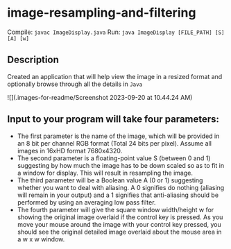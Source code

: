 # image-resampling-and-filtering

Compile: `javac ImageDisplay.java`
Run: `java ImageDisplay [FILE_PATH] [S] [A] [w]`

## Description
Created an application that will help view the image in a resized format and optionally browse through all the details in `Java`

![](.images-for-readme/Screenshot 2023-09-20 at 10.44.24 AM)

## Input to your program will take four parameters:
- The first parameter is the name of the image, which will be provided in an 8 bit per channel RGB format (Total 24 bits per pixel). Assume all images in 16xHD format 7680x4320.
- The second parameter is a floating-point value S (between 0 and 1) suggesting by how much the image has to be down scaled so as to fit in a window for display. This will result in resampling the image.
- The third parameter will be a Boolean value A (0 or 1) suggesting whether you want to deal with aliasing. A 0 signifies do nothing (aliasing will remain in your output) and a 1 signifies that anti-aliasing should be performed by using an averaging low pass filter.
- The fourth parameter will give the square window width/height w for showing the original image overlaid if the control key is pressed. As you move your mouse around the image with your control key pressed, you should see the original detailed image overlaid about the mouse area in a w x w window.
